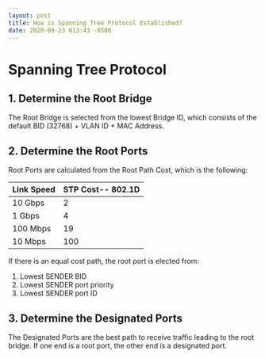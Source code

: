 ```yaml
---
layout: post
title: How is Spanning Tree Protocol Established?
date: 2020-09-23 013:43 -0500
---
```

# Spanning Tree Protocol

## 1. Determine the Root Bridge
The Root Bridge is selected from the lowest Bridge ID, which consists of the default BID (32768) + VLAN ID + MAC Address.

## 2. Determine the Root Ports
Root Ports are calculated from the Root Path Cost, which is the following:

| Link Speed | STP Cost-- 802.1D |
|------------|------------------|
| 10 Gbps    | 2                |
| 1 Gbps     | 4                |
| 100 Mbps   | 19               |
| 10 Mbps    | 100              |


If there is an equal cost path, the root port is elected from:
1. Lowest SENDER BID
2. Lowest SENDER port priority
3. Lowest SENDER port ID

## 3. Determine the Designated Ports
The Designated Ports are the best path to receive traffic leading to the root bridge. If one end is a root port, the other end is a designated port.

## 4. Determine the Blocked Ports
Any port that is not a root or designated port is a blocked port.
